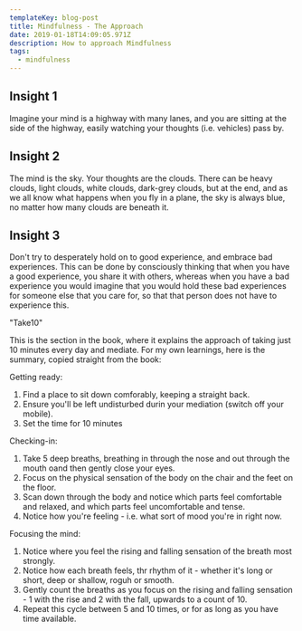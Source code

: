 ```yaml
---
templateKey: blog-post
title: Mindfulness - The Approach
date: 2019-01-18T14:09:05.971Z
description: How to approach Mindfulness
tags:
  - mindfulness
---
```

## Insight 1

Imagine your mind is a highway with many lanes, and you are sitting at the side of the highway, easily watching your thoughts (i.e. vehicles) pass by.

## Insight 2

The mind is the sky. Your thoughts are the clouds. There can be heavy clouds, light clouds, white clouds, dark-grey clouds, but at the end, and as we all know what happens when you fly in a plane, the sky is always blue, no matter how many clouds are beneath it.

## Insight 3

Don't try to desperately hold on to good experience, and embrace bad experiences. This can be done by consciously thinking that when you have a good experience, you share it with others, whereas when you have a bad experience you would imagine that you would hold these bad experiences for someone else that you care for, so that that person does not have to experience this.

"Take10"

This is the section in the book, where it explains the approach of taking just 10 minutes every day and mediate. For my own learnings, here is the summary, copied straight from the book:

Getting ready:

1. Find a place to sit down comforably, keeping a straight back.
2. Ensure you'll be left undisturbed durin your mediation (switch off your mobile).
3. Set the time for 10 minutes

Checking-in:

1. Take 5 deep breaths, breathing in through the nose and out through the mouth oand then gently close your eyes.
2. Focus on the physical sensation of the body on the chair and the feet on the floor.
3. Scan down through the body and notice which parts feel comfortable and relaxed, and which parts feel uncomfortable and tense.
4. Notice how you're feeling - i.e. what sort of mood you're in right now.

Focusing the mind:

1. Notice where you feel the rising and falling sensation of the breath most strongly.
2. Notice how each breath feels, thr rhythm of it - whether it's long or short, deep or shallow, roguh or smooth.
3. Gently count the breaths as you focus on the rising and falling sensation - 1 with the rise and 2 with the fall, upwards to a count of 10.
4. Repeat this cycle between 5 and 10 times, or for as long as you have time available.
